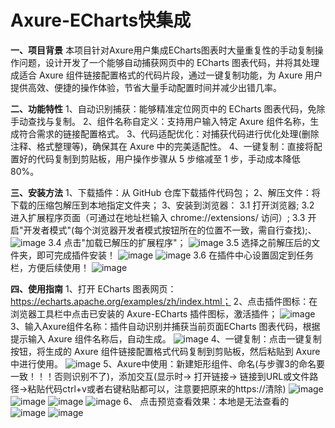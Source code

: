 # Axure-ECharts快集成
**一、项目背景**
本项目针对Axure用户集成ECharts图表时大量重复性的手动复制操作问题，设计开发了一个能够自动捕获网页中的 ECharts 图表代码，并将其处理成适合 Axure 组件链接配置格式的代码片段，通过一键复制功能，为 Axure 用户提供高效、便捷的操作体验，节省大量手动配置时间并减少出错几率。

**二、功能特性**
1、自动识别捕获：能够精准定位网页中的 ECharts 图表代码，免除手动查找与复制。
2、组件名称自定义：支持用户输入特定 Axure 组件名称，生成符合需求的链接配置格式。
3、代码适配优化：对捕获代码进行优化处理(删除注释、格式整理等)，确保其在 Axure 中的完美适配性。
4、一键复制：直接将配置好的代码复制到剪贴板，用户操作步骤从 5 步缩减至 1 步，手动成本降低 80%。

**三、安装方法**
1、下载插件：从 GitHub 仓库下载插件代码包；
2、解压文件：将下载的压缩包解压到本地指定文件夹；
3、安装到浏览器：
    3.1 打开浏览器;
    3.2 进入扩展程序页面（可通过在地址栏输入 chrome://extensions/ 访问）;
    3.3 开启"开发者模式"(每个浏览器开发者模式按钮所在的位置不一致，需自行查找);、
        ![image](https://github.com/user-attachments/assets/1e3da7c2-0239-4f77-9463-1d3016a29902)
    3.4 点击"加载已解压的扩展程序"；
        ![image](https://github.com/user-attachments/assets/2afbc1a5-82c7-4cd2-a600-ec2570b9d77c)
    3.5 选择之前解压后的文件夹，即可完成插件安装！
        ![image](https://github.com/user-attachments/assets/e769aed4-37e7-453f-8ffe-5e3980b157b5) ![image](https://github.com/user-attachments/assets/c8ea218e-37a0-4588-8e10-d124e65012bf)
    3.6 在插件中心设置固定到任务栏，方便后续使用！
        ![image](https://github.com/user-attachments/assets/665e8279-89b1-4276-ab25-f5d8ecd09a44)

**四、使用指南**
1、打开 ECharts 图表网页：https://echarts.apache.org/examples/zh/index.html；
2、点击插件图标：在浏览器工具栏中点击已安装的 Axure-ECharts 插件图标，激活插件；
    ![image](https://github.com/user-attachments/assets/f152e6de-4678-41fa-ad9f-f133e2fa4284)
3、输入Axure组件名称：插件自动识别并捕获当前页面ECharts 图表代码，根据提示输入 Axure 组件名称后，自动生成。
    ![image](https://github.com/user-attachments/assets/81c4fc0b-2205-4d68-bb17-764cef36b9b5)
4、一键复制：点击一键复制按钮，将生成的 Axure 组件链接配置格式代码复制到剪贴板，然后粘贴到 Axure 中进行使用。
    ![image](https://github.com/user-attachments/assets/6594f8e5-b414-47c0-b408-2db9569dd3a5)
5、Axure中使用：新建矩形组件、命名(与步骤3的命名要一致！！！否则识别不了)，添加交互(显示时-> 打开链接-> 链接到URL或文件路径->粘贴代码ctrl+v或者右键粘贴都可以，注意要把原来的https://清除)
   ![image](https://github.com/user-attachments/assets/79c455e9-2235-4d68-8406-5b83ca6e669f)
   ![image](https://github.com/user-attachments/assets/e6a06b9d-b28d-4e23-a941-c7dfd035b3c6)
   ![image](https://github.com/user-attachments/assets/c78b0739-5fd4-40c3-a9d8-840e1effb9ee)
   ![image](https://github.com/user-attachments/assets/dde3008b-4829-4ca8-a2dc-53e84abffa67)
6、 点击预览查看效果：本地是无法查看的
   ![image](https://github.com/user-attachments/assets/0d3c1e5f-f33d-4245-a166-e04c65539da4)
   ![image](https://github.com/user-attachments/assets/4e86730c-3d71-4934-b520-d9d0d74716ea)








